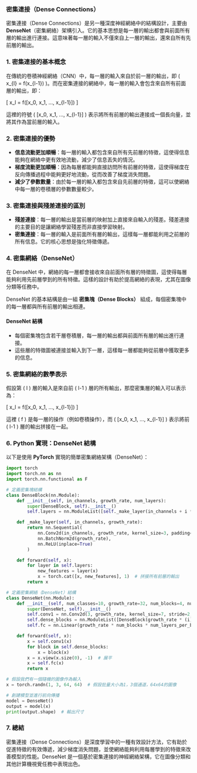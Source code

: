 ### 密集連接（Dense Connections）

密集連接（Dense Connections）是另一種深度神經網絡中的結構設計，主要由 **DenseNet**（密集網絡）架構引入。它的基本思想是每一層的輸出都會與前面所有層的輸出進行連接。這意味著每一層的輸入不僅來自上一層的輸出，還來自所有先前層的輸出。

### 1. **密集連接的基本概念**

在傳統的卷積神經網絡（CNN）中，每一層的輸入來自於前一層的輸出，即 \( x_{l} = f(x_{l-1}) \)。而在密集連接的網絡中，每一層的輸入會包含來自所有前面層的輸出，即：

\[
x_l = f([x_0, x_1, ..., x_{l-1}])
\]

這裡的符號 \( [x_0, x_1, ..., x_{l-1}] \) 表示將所有前層的輸出連接成一個長向量，並將其作為當前層的輸入。

### 2. **密集連接的優勢**

- **信息流動更加順暢**：每一層的輸入都包含來自所有先前層的特徵，這使得信息能夠在網絡中更有效地流動，減少了信息丟失的情況。
- **梯度流動更加順暢**：因為每層都能夠直接訪問所有前層的特徵，這使得梯度在反向傳播過程中能夠更好地流動，從而改善了梯度消失問題。
- **減少了參數數量**：由於每一層的輸入都包含來自先前層的特徵，這可以使網絡中每一層的卷積層的參數數量較少。

### 3. **密集連接與殘差連接的區別**

- **殘差連接**：每一層的輸出是當前層的映射加上直接來自輸入的殘差。殘差連接的主要目的是讓網絡學習殘差而非直接學習映射。
- **密集連接**：每一層的輸入是前面所有層的輸出，這樣每一層都能利用之前層的所有信息。它的核心思想是強化特徵傳遞。

### 4. **密集網絡（DenseNet）**

在 DenseNet 中，網絡的每一層都會接收來自前面所有層的特徵圖，這使得每層能夠利用先前層學到的所有特徵。這樣的設計有助於提高網絡的表現，尤其在圖像分類等任務中。

DenseNet 的基本結構是由一組 **密集塊（Dense Blocks）** 組成，每個密集塊中的每一層都與所有前層的輸出相連。

#### DenseNet 結構
- 每個密集塊包含若干層卷積層，每一層的輸出都與前面所有層的輸出進行連接。
- 這些層的特徵圖被連接並輸入到下一層，這樣每一層都能夠從前層中獲取更多的信息。

### 5. **密集網絡的數學表示**

假設第 \( l \) 層的輸入是來自前 \( l-1 \) 層的所有輸出，那麼密集層的輸入可以表示為：

\[
x_l = f([x_0, x_1, ..., x_{l-1}])
\]

這裡 \( f \) 是每一層的操作（例如卷積操作），而 \( [x_0, x_1, ..., x_{l-1}] \) 表示將前 \( l-1 \) 層的輸出拼接在一起。

### 6. **Python 實現：DenseNet 結構**

以下是使用 **PyTorch** 實現的簡單密集網絡架構（DenseNet）：

```python
import torch
import torch.nn as nn
import torch.nn.functional as F

# 定義密集塊結構
class DenseBlock(nn.Module):
    def __init__(self, in_channels, growth_rate, num_layers):
        super(DenseBlock, self).__init__()
        self.layers = nn.ModuleList([self._make_layer(in_channels + i * growth_rate, growth_rate) for i in range(num_layers)])

    def _make_layer(self, in_channels, growth_rate):
        return nn.Sequential(
            nn.Conv2d(in_channels, growth_rate, kernel_size=3, padding=1),
            nn.BatchNorm2d(growth_rate),
            nn.ReLU(inplace=True)
        )

    def forward(self, x):
        for layer in self.layers:
            new_features = layer(x)
            x = torch.cat([x, new_features], 1)  # 拼接所有前層的輸出
        return x

# 定義密集網絡（DenseNet）結構
class DenseNet(nn.Module):
    def __init__(self, num_classes=10, growth_rate=32, num_blocks=4, num_layers_per_block=4):
        super(DenseNet, self).__init__()
        self.conv1 = nn.Conv2d(3, growth_rate, kernel_size=7, stride=2, padding=3)
        self.dense_blocks = nn.ModuleList([DenseBlock(growth_rate * (i), growth_rate, num_layers_per_block) for i in range(num_blocks)])
        self.fc = nn.Linear(growth_rate * num_blocks * num_layers_per_block, num_classes)

    def forward(self, x):
        x = self.conv1(x)
        for block in self.dense_blocks:
            x = block(x)
        x = x.view(x.size(0), -1)  # 展平
        x = self.fc(x)
        return x

# 假設我們有一個隨機的圖像作為輸入
x = torch.randn(1, 3, 64, 64)  # 假設批量大小為1，3個通道，64x64的圖像

# 創建模型並進行前向傳播
model = DenseNet()
output = model(x)
print(output.shape)  # 輸出尺寸
```

### 7. **總結**

密集連接（Dense Connections）是深度學習中的一種有效設計方法，它有助於促進特徵的有效傳遞，減少梯度消失問題，並使網絡能夠利用每層學到的特徵來改善模型的性能。DenseNet 是一個基於密集連接的神經網絡架構，它在圖像分類和其他計算機視覺任務中表現出色。